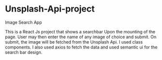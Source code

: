 # Unsplash-Api-project
Image Search App

This is a React Js project that shows a searchbar Upon the mounting of the page. User may then enter the name of any image of choice and submit. On submit, the image will be fetched from the Unsplash Api. I used class components. I also used axios to fetch the data and used semantic ui for the search bar design.
